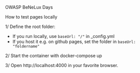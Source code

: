 OWASP BeNeLux Days

How to test pages locally

1/ Define the root folder:
- If you run locally, use `baseUrl: "/"` in _config.yml 
- If you host it e.g. on github pages, set the folder in `baseUrl: "foldername"` 

2/ Start the container with 
docker-compose up

3/ Open http://localhost:4000 in your favorite browser.
